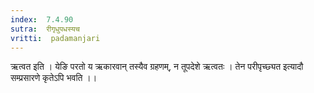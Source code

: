 ```yaml
---
index:  7.4.90
sutra:  रीगृधुपधस्यच
vritti:  padamanjari
---
```


ऋत्वत इति । येङि परतो य ऋकारवान् तस्यैव ग्रहणम्, न तूपदेशे ऋत्वतः । तेन परीपृच्छ्यत इत्यादौ सम्प्रसारणे कृतेऽपि भवति ।।
